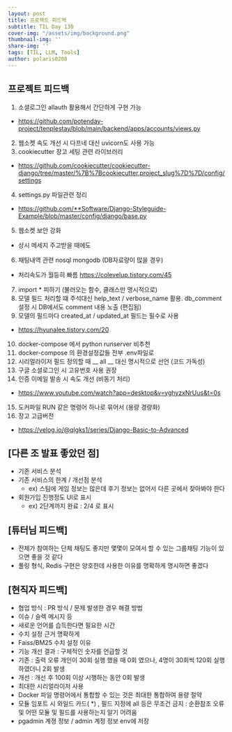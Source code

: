 ```yaml
---
layout: post
title: 프로젝트 피드백
subtitle: TIL Day 130
cover-img: "/assets/img/background.png"
thumbnail-img: ''
share-img: ''
tags: [TIL, LLM, Tools]
author: polaris0208
---
```


## 프로젝트 피드백
1. 소셜로그인 allauth 활용해서 간단하게 구현 가능
- https://github.com/potenday-project/tenplestay/blob/main/backend/apps/accounts/views.py
2. 웹소켓 속도 개선 시 다프네 대신 uvicorn도 사용 가능
3. cookiecutter 장고 세팅 관련 라이브러리
- https://github.com/cookiecutter/cookiecutter-django/tree/master/%7B%7Bcookiecutter.project_slug%7D%7D/config/settings
4. settings.py 파일관련 정리 
- https://github.com/**Software/Django-Styleguide-Example/blob/master/config/django/base.py
5. 웹소켓 보안 강화 
- 상시 메세지 주고받을 때에도
6. 채팅내역 관련 nosql mongodb (DB자료량이 많을 경우) 
- 처리속도가 월등히 빠름 https://colevelup.tistory.com/45
7. import * 피하기 (불러오는 함수, 클래스만 명시적으로)
8. 모델 필드 처리할 떄 주석대신 help_text / verbose_name 활용. db_comment 설정 시 DB에서도 comment 내용 노출 (편집됨)
9. 모델의 필드마다 created_at / updated_at 필드는 필수로 사용
- https://hyunalee.tistory.com/20
10. docker-compose 에서 python runserver 비추천
11. docker-compose 의 환경설정값들 전부 .env파일로
12. 시리얼라이저 필드 정의할 때 __ all __ 대신 명시적으로 선언 (코드 가독성)
13. 구글 소셜로그인 시 고유번호 사용 권장
14. 인증 이메일 발송 시 속도 개선 (비동기 처리)
- https://www.youtube.com/watch?app=desktop&v=yghyzxNrUus&t=0s
15. 도커파일 RUN 같은 명령어 하나로 묶어서 (용량 경량화)
16. 장고 고급버전
- https://velog.io/@qlgks1/series/Django-Basic-to-Advanced


## [다른 조 발표 좋았던 점]
- 기존 서비스 분석
- 기존 서비스의 한계 / 개선점 분석
  - ex) 스팀에 게임 정보는 많은데 후기 정보는 없어서 다른 곳에서 찾아봐야 한다
- 회원가입 진행정도 UI로 표시
  - ex) 2단계까지 완료 : 2/4 로 표시

## [튜터님 피드백]
- 전체가 참여하는 단체 채팅도 좋지만 몇몇이 모여서 할 수 있는 그룹채팅 기능이 있으면 좋을 것 같다
- 풀링 형식, Redis 구현은 양호한데 사용한 이유를 명확하게 명시하면 좋겠다

## [현직자 피드백]
- 협업 방식 : PR 방식 / 문제 발생한 경우 해결 방법
- 이슈 / 슬렉 메시지 등
- 새로운 언어를 습득한다면 필요한 시간
- 수치 설정 근거 명확하게
- Faiss/BM25 수치 설정 이유
- 기능 개선 결과 : 구체적인 숫자를 언급할 것
- 기존 : 출력 오류 개인이 30회 실행 했을 때 0회 였으나, 4명이 30회씩 120회 실행하였더니 2회 발생
- 개선 : 개선 후 100회 이상 시행하는 동안 0회 발생
- 최대한 시리얼라이저 사용
- Docker 파일 명령어에서 통합할 수 있는 것은 최대한 통합하여 용량 절약
- 모듈 임포트 시 와일드 카드( *)  , 필드 지정에 all 등은 무조건 금지 : 순환참조 오류 및 어떤 모듈 및 필드를 사용하는지 알기 어려움
- pgadmin 계졍 정보 / admin 계정 정보 env에 저장
